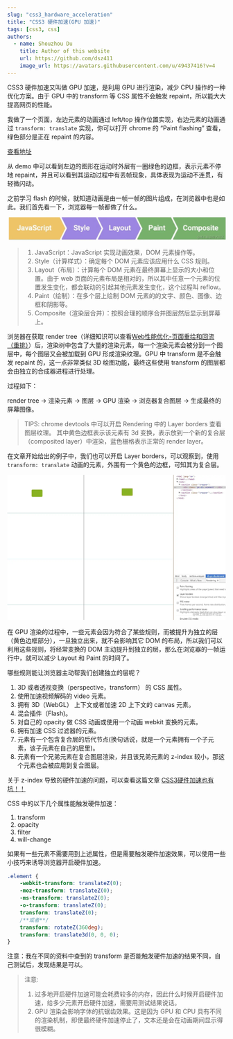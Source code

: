 ```yaml
---
slug: "css3_hardware_acceleration"
title: "CSS3 硬件加速(GPU 加速)"
tags: [css3, css]
authors:
  - name: Shouzhou Du
    title: Author of this website
    url: https://github.com/dsz411
    image_url: https://avatars.githubusercontent.com/u/49437416?v=4
---
```


CSS3 硬件加速又叫做 GPU 加速，是利用 GPU 进行渲染，减少 CPU 操作的一种优化方案。由于 GPU 中的 transform 等 CSS 属性不会触发 repaint，所以能大大提高网页的性能。

我做了一个页面，左边元素的动画通过 left/top 操作位置实现，右边元素的动画通过 `transform: translate` 实现，你可以打开 chrome 的 “Paint flashing” 查看，绿色部分是正在 repaint 的内容。

[查看地址](https://link.juejin.cn/?target=https%3A%2F%2Flz5z.com%2Fcss3_hardware_speedup%2F)

从 demo 中可以看到左边的图形在运动时外层有一圈绿色的边框，表示元素不停地 repaint，并且可以看到其运动过程中有丢帧现象，具体表现为运动不连贯，有轻微闪动。

之前学习 flash 的时候，就知道动画是由一帧一帧的图片组成，在浏览器中也是如此。我们首先看一下，浏览器每一帧都做了什么。

![511](./511.png)

> 1. JavaScript：JavaScript 实现动画效果，DOM 元素操作等。
> 2. Style（计算样式）：确定每个 DOM 元素应该应用什么 CSS 规则。
> 3. Layout（布局）：计算每个 DOM 元素在最终屏幕上显示的大小和位置。由于 web 页面的元素布局是相对的，所以其中任意一个元素的位置发生变化，都会联动的引起其他元素发生变化，这个过程叫 reflow。
> 4. Paint（绘制）：在多个层上绘制 DOM 元素的的文字、颜色、图像、边框和阴影等。
> 5. Composite（渲染层合并）：按照合理的顺序合并图层然后显示到屏幕上。

浏览器在获取 render tree（详细知识可以查看[Web性能优化-页面重绘和回流（重排）](https://link.juejin.cn?target=https%3A%2F%2Flz5z.com%2FWeb%E6%80%A7%E8%83%BD%E4%BC%98%E5%8C%96-%E9%A1%B5%E9%9D%A2%E9%87%8D%E7%BB%98%E5%92%8C%E5%9B%9E%E6%B5%81%2F)）后，渲染树中包含了大量的渲染元素，每一个渲染元素会被分到一个图层中，每个图层又会被加载到 GPU 形成渲染纹理。GPU 中 transform        是不会触发 repaint 的，这一点非常类似 3D 绘图功能，最终这些使用 transform 的图层都会由独立的合成器进程进行处理。

过程如下：

render tree -> 渲染元素 -> 图层 -> GPU 渲染 -> 浏览器复合图层 -> 生成最终的屏幕图像。

> TIPS: chrome devtools 中可以开启 Rendering 中的 Layer borders 查看图层纹理。
>  其中黄色边框表示该元素有 3d 变换，表示放到一个新的复合层（composited layer）中渲染，蓝色栅格表示正常的 render layer。

在文章开始给出的例子中，我们也可以开启 Layer borders，可以观察到，使用 `transform: translate` 动画的元素，外围有一个黄色的边框，可知其为复合层。

![512](./512.png)

在 GPU 渲染的过程中，一些元素会因为符合了某些规则，而被提升为独立的层（黄色边框部分），一旦独立出来，就不会影响其它 DOM 的布局，所以我们可以利用这些规则，将经常变换的 DOM 主动提升到独立的层，那么在浏览器的一帧运行中，就可以减少 Layout 和 Paint 的时间了。

哪些规则能让浏览器主动帮我们创建独立的层呢？

1. 3D 或者透视变换（perspective，transform） 的 CSS 属性。
2. 使用加速视频解码的 video 元素。
3. 拥有 3D（WebGL） 上下文或者加速 2D 上下文的 canvas 元素。
4. 混合插件（Flash)。
5. 对自己的 opacity 做 CSS 动画或使用一个动画 webkit 变换的元素。
6. 拥有加速 CSS 过滤器的元素。
7. 元素有一个包含复合层的后代节点(换句话说，就是一个元素拥有一个子元素，该子元素在自己的层里)。
8. 元素有一个兄弟元素在复合图层渲染，并且该兄弟元素的 z-index 较小，那这个元素也会被应用到复合图层。

关于 z-index 导致的硬件加速的问题，可以查看这篇文章 [CSS3硬件加速也有坑！！](https://link.juejin.cn?target=http%3A%2F%2Fdiv.io%2Ftopic%2F1348)

CSS 中的以下几个属性能触发硬件加速：

1. transform
2. opacity
3. filter
4. will-change

如果有一些元素不需要用到上述属性，但是需要触发硬件加速效果，可以使用一些小技巧来诱导浏览器开启硬件加速。

```css
.element {
    -webkit-transform: translateZ(0);
    -moz-transform: translateZ(0);
    -ms-transform: translateZ(0);
    -o-transform: translateZ(0);
    transform: translateZ(0); 
    /**或者**/
    transform: rotateZ(360deg);
    transform: translate3d(0, 0, 0);
}
```

注意：我在不同的资料中查到的 transform 是否能触发硬件加速的结果不同，自己测试后，发现结果是可以。

> 注意:
>
> 1. 过多地开启硬件加速可能会耗费较多的内存，因此什么时候开启硬件加速，给多少元素开启硬件加速，需要用测试结果说话。
> 2. GPU 渲染会影响字体的抗锯齿效果。这是因为 GPU 和 CPU 具有不同的渲染机制，即使最终硬件加速停止了，文本还是会在动画期间显示得很模糊。